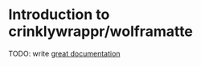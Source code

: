 # Introduction to crinklywrappr/wolframatte

TODO: write [great documentation](http://jacobian.org/writing/what-to-write/)
